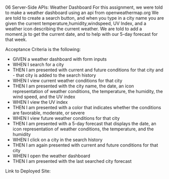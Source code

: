 06 Server-Side APIs: Weather Dashboard
For this assignment, we were told to make a weather dashboard using an api from openweathermap.org We are told to create a search button, and when you type in a city name you are given the current temperature,humidity,windspeed, UV Index, and a weather icon describing the current weather. We are told to add a moment.js to get the current date, and to help with our 5-day forecast for that week. 

Acceptance Criteria is the following: 
- GIVEN a weather dashboard with form inputs
- WHEN I search for a city
- THEN I am presented with current and future conditions for that city and - that city is added to the search history
- WHEN I view current weather conditions for that city
- THEN I am presented with the city name, the date, an icon representation of weather conditions, the temperature, the humidity, the wind speed, and the UV index
- WHEN I view the UV index
- THEN I am presented with a color that indicates whether the conditions are favorable, moderate, or severe
- WHEN I view future weather conditions for that city
- THEN I am presented with a 5-day forecast that displays the date, an icon representation of weather conditions, the temperature, and the humidity
- WHEN I click on a city in the search history
- THEN I am again presented with current and future conditions for that city
- WHEN I open the weather dashboard
- THEN I am presented with the last searched city forecast

 Link to Deployed Site: 